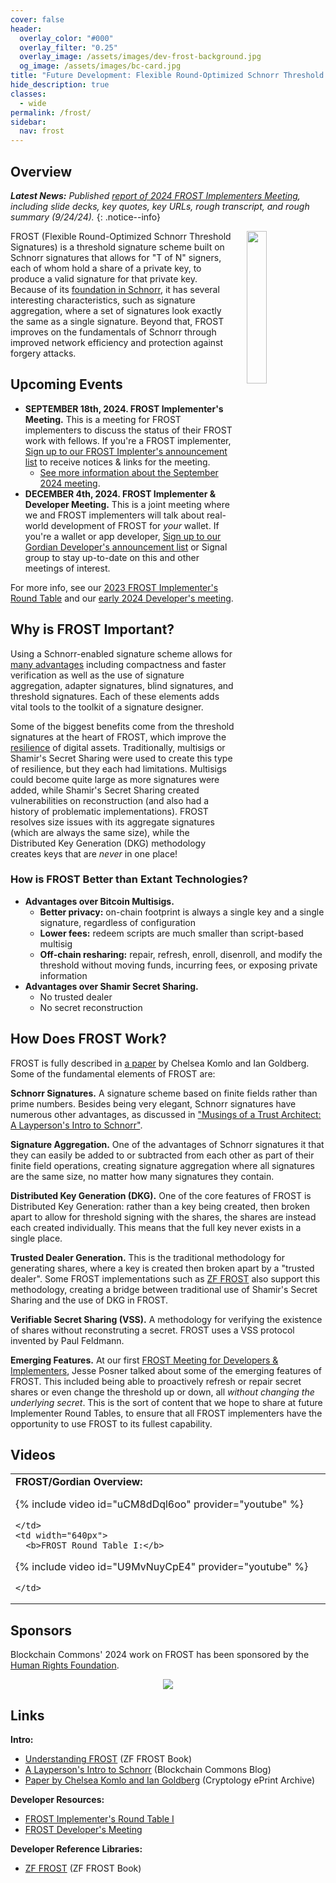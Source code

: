 ```yaml
---
cover: false
header:
  overlay_color: "#000"
  overlay_filter: "0.25"
  overlay_image: /assets/images/dev-frost-background.jpg
  og_image: /assets/images/bc-card.jpg
title: "Future Development: Flexible Round-Optimized Schnorr Threshold Signatures (FROST)"
hide_description: true
classes:
  - wide
permalink: /frost/
sidebar:
  nav: frost
---
```


## Overview

_**Latest News:** Published [report of 2024 FROST Implementers Meeting](/frost/meeting2), including slide decks, key quotes, key URLs, rough transcript, and rough summary (9/24/24)._
{: .notice--info}

<a href="/crypto-stack/"><img src="https://developer.blockchaincommons.com/assets/images/bc-stack-crypto-frost.png" style="margin-left: 20px; float: right" width="25%"></a>

FROST (Flexible Round-Optimized Schnorr Threshold Signatures) is a threshold signature scheme built on Schnorr signatures that allows for
"T of N" signers, each of whom hold a share of a private key, to produce a valid signature for that private key. Because of its
[foundation in Schnorr](https://www.blockchaincommons.com/musings/Schnorr-Intro/), it has several interesting characteristics, such as signature aggregation,
where a set of signatures look exactly the same as a single signature. Beyond that, FROST improves on the fundamentals
of Schnorr through improved network efficiency and protection against forgery attacks.

## Upcoming Events

* **SEPTEMBER 18th, 2024. FROST Implementer's Meeting.** This is a meeting for FROST implementers to discuss the status of their FROST work with fellows. If you're a FROST implementer, [Sign up to our FROST Implenter's announcement list](https://www.blockchaincommons.com/subscribe/#frost-implementers) to receive notices & links for the meeting.
   * [See more information about the September 2024 meeting](/frost/meeting2/).
* **DECEMBER 4th, 2024. FROST Implementer & Developer Meeting.** This is a joint meeting where we and FROST implementers will talk about real-world development of FROST for _your_ wallet. If you're a wallet or app developer, [Sign up to our Gordian Developer's announcement list](https://www.blockchaincommons.com/subscribe/#gordian-developers) or Signal group to stay up-to-date on this and other meetings of interest.

For more info, see our [2023 FROST Implementer's Round Table](https://developer.blockchaincommons.com/frost/meeting1/) and our [early 2024 Developer's meeting](https://developer.blockchaincommons.com/frost/developers1/).

## Why is FROST Important?

Using a Schnorr-enabled signature scheme allows for [many advantages](https://www.blockchaincommons.com/musings/Schnorr-Intro/) including compactness
and faster verification as well as the use of signature aggregation, adapter signatures, blind signatures, and threshold signatures. Each of
these elements adds vital tools to the toolkit of a signature designer.

Some of the biggest benefits come from the threshold signatures at the heart of FROST, which improve
the [resilience](/principles/) of digital assets. Traditionally, multisigs or Shamir's Secret Sharing were used to create this type of
resilience, but they each had limitations. Multisigs could become quite large as more signatures were added, while Shamir's Secret
Sharing created vulnerabilities on reconstruction (and also had a history of problematic implementations). FROST resolves size issues
with its aggregate signatures (which are always the same size), while the Distributed Key Generation (DKG) methodology creates keys that are _never_ in
one place!

### How is FROST Better than Extant Technologies?

* **Advantages over Bitcoin Multisigs.** 
   * **Better privacy:** on-chain footprint is always a single key and a single signature, regardless of configuration
   * **Lower fees:** redeem scripts are much smaller than script-based multisig
   * **Off-chain resharing:** repair, refresh, enroll, disenroll, and modify the threshold without moving funds, incurring fees, or exposing private information
* **Advantages over Shamir Secret Sharing.**
   * No trusted dealer
   * No secret reconstruction

## How Does FROST Work?

FROST is fully described in [a paper](https://eprint.iacr.org/2020/852.pdf) by Chelsea Komlo and Ian Goldberg. Some of the fundamental elements
of FROST are:

**Schnorr Signatures.** A signature scheme based on finite fields rather than prime numbers. Besides being very elegant, Schnorr signatures have numerous other advantages, as discussed in ["Musings of a Trust
Architect: A Layperson's Intro to Schnorr"](https://www.blockchaincommons.com/musings/Schnorr-Intro/).

**Signature Aggregation.** One of the advantages of Schnorr signatures it that they can easily be added to or subtracted
from each other as part of their finite field operations, creating signature aggregation where all signatures are the same size, no matter how
many signatures they contain. 

**Distributed Key Generation (DKG).** One of the core features of FROST is Distributed Key Generation: rather than a key being created,
then broken apart to allow for threshold signing with the shares, the shares are instead each created individually. This means that the full key never exists in a single place.

**Trusted Dealer Generation.** This is the traditional methodology for generating shares, where a key is created then broken apart by
a "trusted dealer". Some FROST implementations such as [ZF FROST](https://frost.zfnd.org/index.html) also support this methodology, creating
a bridge between traditional use of Shamir's Secret Sharing and the use of DKG in FROST.

**Verifiable Secret Sharing (VSS).** A methodology for verifying the existence of shares without reconstruting a secret. FROST uses a
VSS protocol invented by Paul Feldmann. 

**Emerging Features.** At our first [FROST Meeting for Developers & Implementers](https://www.youtube.com/watch?v=uCM8dDql6oo&t=2762s), Jesse Posner talked about some of the emerging features of FROST. This included being able to proactively refresh or repair secret shares or even change the threshold up or down, all _without changing the underlying secret_. This is the sort of content that we hope to share at future Implementer Round Tables, to ensure that all FROST implementers have the opportunity to use FROST to its fullest capability.

## Videos

<table width="100%">
  <tr>
    <td width="640px">
      <b>FROST/Gordian Overview:</b>

{% include video id="uCM8dDql6oo" provider="youtube" %}

    </td>
    <td width="640px">
      <b>FROST Round Table I:</b>

{% include video id="U9MvNuyCpE4" provider="youtube" %}

    </td>
  </tr>
</table>

## Sponsors

Blockchain Commons' 2024 work on FROST has been sponsored by the [Human Rights Foundation](https://hrf.org/).

<center><a href="https://hrf.org/"><img src="https://www.blockchaincommons.com/images/sponsors/hrf-white.png"></a></center>

## Links

**Intro:**

* [Understanding FROST](https://frost.zfnd.org/frost.html) (ZF FROST Book)
* [A Layperson's Intro to Schnorr](https://www.blockchaincommons.com/musings/Schnorr-Intro/) (Blockchain Commons Blog)
* [Paper by Chelsea Komlo and Ian Goldberg](https://eprint.iacr.org/2020/852.pdf) (Cryptology ePrint Archive)

**Developer Resources:**

* [FROST Implementer's Round Table I](/frost/meeting1/)
* [FROST Developer's Meeting](/frost/developers1/)

**Developer Reference Libraries:**

* [ZF FROST](https://frost.zfnd.org/index.html) (ZF FROST Book)

